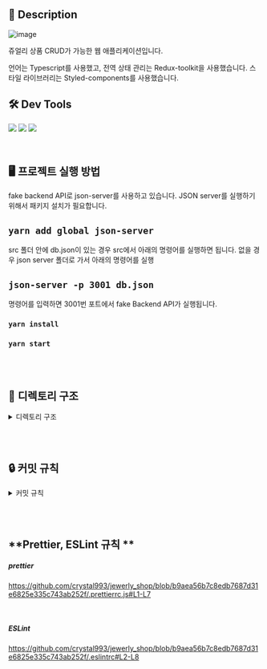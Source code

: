 ## 📝 Description

![image](https://user-images.githubusercontent.com/72599761/208735013-d434f903-1e63-48bd-a84f-327389c865d8.png)


쥬얼리 상품 CRUD가 가능한 웹 애플리케이션입니다.

언어는 Typescript를 사용했고,
전역 상태 관리는 Redux-toolkit을 사용했습니다. 스타일 라이브러리는 Styled-components를 사용했습니다.

## 🛠️ Dev Tools

<img src="https://img.shields.io/badge/redux_toolkit-A102CF?style=for-the-badge&logo=redux&logoColor=white"> <img src="https://img.shields.io/badge/styled_components-DB7093?style=for-the-badge&logo=styled-components&logoColor=white"> <img src="https://img.shields.io/badge/typescript-3178C6?style=for-the-badge&logo=typescript&logoColor=white">

<br>

## **🖥 프로젝트 실행 방법**

fake backend API로 json-server를 사용하고 있습니다.
JSON server를 실행하기 위해서 패키지 설치가 필요합니다.

## `yarn add global json-server`

src 폴더 안에 db.json이 있는 경우 src에서 아래의 명령어를 실행하면 됩니다. 없을 경우
json server 폴더로 가서 아래의 명령어를 실행

## `json-server -p 3001 db.json`

명령어를 입력하면 3001번 포트에서 fake Backend API가 실행됩니다.

### `yarn install`

### `yarn start`

<br><br>

## **📝 디렉토리 구조**

<details>
<summary>디렉토리 구조</summary>
<div markdown="1">

```
📂src
|   📄App.tsx
|   📄custom.d.ts
|   📄index.tsx
|
+---📂api
|       📄 ApiConfig.ts
|       📄 HttpService.ts
|       📄 ProductService.ts
|
+---📂assets
|   \---📂icons
|           📄 amondz_logo.jpg
|           📄 error_404_info.png
|
+---📂components
|   |   📄ToastifyConfig.ts
|   |
|   +---📂common
|   |       📄Header.tsx
|   |       📄Layout.tsx
|   |
|   +---📂elements
|   |       📄Button.tsx
|   |       📄Input.tsx
|   |
|   \---📂product
|           📄ProductCardList.tsx
|           📄ProductForm.tsx
|
+---📂hooks
+---📂pages
|   |   📄Main.tsx
|   |   📄NotFound.tsx
|   |
|   \---📂product
|           📄Posting.tsx
|
+---📂redux
|       📄hooks.ts
|       📄ProductSlice.ts
|       📄store.ts
|
+---📂router
|       📄Router.tsx
|
+---📂styles
|       📄globalStyle.ts
|       📄theme.ts
|
+---📂types
|       📄Product.type.ts
|       📄theme.d.ts
|
\---📂utils
|       📄convertAmount.js

```

#### 1. 📂 api 폴더
axios CRUD와 관련된 함수들을 추상화하여 관리 

#### 2. 📂 components 폴더
- elements : 자주 사용하는 Button, Input과 같은 재사용 빈도가 높은 컴포넌트들을 elements 폴더에서 관리
- common : Header, Layout과 같이 모든 페이지에서 동일하게 적용해야만 하는 컴포넌트들을 common 폴더에서 관리 
- products : product 데이터와 직접적으로 관련이 있는 컴포넌트들을 products 폴더에서 관리 

#### 3. 📂 components 폴더
- elements : 자주 사용하는 Button, Input과 같은 재사용 빈도가 높은 컴포넌트들을 elements 폴더에서 관리
- common : Header, Layout과 같이 모든 페이지에서 동일하게 적용해야만 하는 컴포넌트들을 common 폴더에서 관리 
- products : product 데이터와 직접적으로 관련이 있는 컴포넌트들을 products 폴더에서 관리 

#### 4. 📂 pages 폴더
어떤 모듈들이 결합되어 있는지 직관적으로 보여줄 수 있을만한 컴포넌트가 필요하다고 생각했습니다.  
모듈들의 결합 상태를 보여주는 컴포넌트만 관리하는 폴더 

#### 5. 📂 redux 폴더 
redux와 관련되어 있는 폴더 store와 slice 존재 

#### 6. 📂 router 폴더
react-router-dom 페이지 라우팅과 관련된 폴더

#### 7. 📂 styles 폴더
globalStyle 설정과 관련된 폴더 

#### 8. 📂 utils 폴더 
시간, 돈, 날짜 등과 관련된 함수들을 관리하는 폴더

</div>
</details>



<br><br>

## 🔒 커밋 규칙

<details>
<summary>커밋 규칙</summary>
<div markdown="1">

## **commit message 규칙**

⭐ feat : 새로운 기능에 대한 커밋

🛠 fix : 버그 수정에 대한 커밋

🧱 build : 빌드 관련 파일 수정에 대한 커밋

👏 chore : 그 외 자잘한 수정에 대한 커밋

⚒ refactor :  코드 리팩토링에 대한 커밋

🎨 style : 코드 스타일 혹은 포맷 등에 관한 커밋

✏ docs : 문서 수정에 대한 커밋

💡 ci : CI관련 설정 수정에 대한 커밋

🚫 제목 끝에 마침표 금지
⚠ 무엇을 했는지 명확하게 작성

</div>
</details>

<br><br>

## **Prettier, ESLint 규칙 **

##### prettier

https://github.com/crystal993/jewerly_shop/blob/b9aea56b7c8edb7687d31e6825e335c743ab252f/.prettierrc.js#L1-L7

<br>

##### ESLint

https://github.com/crystal993/jewerly_shop/blob/b9aea56b7c8edb7687d31e6825e335c743ab252f/.eslintrc#L2-L8


<br><br>
